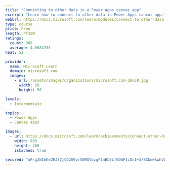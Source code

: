 ```yaml
---
title: "Connecting to other data in a Power Apps canvas app"
excerpt: "Learn how to connect to other data in Power Apps canvas app."
webUrl: https://docs.microsoft.com/learn/modules/connect-to-other-data-in-powerapps-canvas-app/
type: course
price: Free
length: PT32M
ratings:
  count: 368
  average: 4.6684785
heat: 52

provider:
  name: Microsoft Learn
  domain: microsoft.com
  images:
    - url: /assets/images/organizations/microsoft.com-50x50.jpg
      width: 50
      height: 50

levels:
  - Intermediate

topics:
  - Power Apps
  - Canvas apps

images:
  - url: https://docs.microsoft.com/learn/achievements/connect-other-data-social.png
    width: 800
    height: 400
    isCached: true

secured: "oPrg2WIWKeZRJfZjCD2G9pr5NMQYbzgF1nBbYLfGDWF1iDnI+3/BXbm+AwhVL3fyFrLODtP+hcBNpnWpZ9c7Ugk1Tve+iu8tnutgdXdyzeztHDzKoRZtRgsN4CJC2VX7F9BLh3dru9GR/IRsv05yNbagNirYBw0GWDG8CcJNvDtTL0WZ/eLP2MrlhF0N069UegP7KDdBlQYAvNB9K60Lv2s2jPFjcIDs0OyVNhP0lmjG6n0ZcD6EDO/D0FywSjsEJCm+Xjx3cgCVywNU1tdmP/lhbOJhulNcPyl4cMCR9zhogeMFB+8hTyO8Hmw+tC+JbpwBzV0NFbNy7TsHL+ydbSj3/wnt+2ODvLKucxKexCVISumD7q1RpQvKKdrHJn+Zw7svxmu8n1HQdr8zK76O13WlWxGqjNLymBPFC5Ke7Lw=;jmZQJP5ZmdbB+Gwj6cVsRQ=="
---
```


